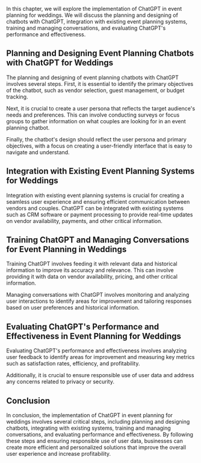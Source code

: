
In this chapter, we will explore the implementation of ChatGPT in event planning for weddings. We will discuss the planning and designing of chatbots with ChatGPT, integration with existing event planning systems, training and managing conversations, and evaluating ChatGPT's performance and effectiveness.

Planning and Designing Event Planning Chatbots with ChatGPT for Weddings
------------------------------------------------------------------------

The planning and designing of event planning chatbots with ChatGPT involves several steps. First, it is essential to identify the primary objectives of the chatbot, such as vendor selection, guest management, or budget tracking.

Next, it is crucial to create a user persona that reflects the target audience's needs and preferences. This can involve conducting surveys or focus groups to gather information on what couples are looking for in an event planning chatbot.

Finally, the chatbot's design should reflect the user persona and primary objectives, with a focus on creating a user-friendly interface that is easy to navigate and understand.

Integration with Existing Event Planning Systems for Weddings
-------------------------------------------------------------

Integration with existing event planning systems is crucial for creating a seamless user experience and ensuring efficient communication between vendors and couples. ChatGPT can be integrated with existing systems such as CRM software or payment processing to provide real-time updates on vendor availability, payments, and other critical information.

Training ChatGPT and Managing Conversations for Event Planning in Weddings
--------------------------------------------------------------------------

Training ChatGPT involves feeding it with relevant data and historical information to improve its accuracy and relevance. This can involve providing it with data on vendor availability, pricing, and other critical information.

Managing conversations with ChatGPT involves monitoring and analyzing user interactions to identify areas for improvement and tailoring responses based on user preferences and historical information.

Evaluating ChatGPT's Performance and Effectiveness in Event Planning for Weddings
---------------------------------------------------------------------------------

Evaluating ChatGPT's performance and effectiveness involves analyzing user feedback to identify areas for improvement and measuring key metrics such as satisfaction rates, efficiency, and profitability.

Additionally, it is crucial to ensure responsible use of user data and address any concerns related to privacy or security.

Conclusion
----------

In conclusion, the implementation of ChatGPT in event planning for weddings involves several critical steps, including planning and designing chatbots, integrating with existing systems, training and managing conversations, and evaluating performance and effectiveness. By following these steps and ensuring responsible use of user data, businesses can create more efficient and personalized solutions that improve the overall user experience and increase profitability.
